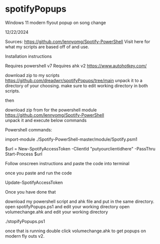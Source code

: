 # spotifyPopups
Windows 11 modern flyout popup on song change


12/22/2024

Sources: https://github.com/lennyomg/Spotify-PowerShell
Visit here for what my scripts are based off of and use.


Installation instructions

Requires powershell v7
Requires ahk v2        https://www.autohotkey.com/

download zip to my scripts  https://github.com/dreadwrr/spotifyPopups/tree/main
unpack it to a directory of your choosing. make sure to edit working directory in both scripts.

then

download zip from for the powershell module https://github.com/lennyomg/Spotify-PowerShell  
unpack it and execute below commands

Powershell commands:

import-module ./Spotify-PowerShell-master/module/Spotify.psm1


$url = New-SpotifyAccessToken -ClientId "putyourclientidhere" -PassThru
Start-Process $url

Follow onscreen instructions and paste the code into terminal

once you paste and run the code

Update-SpotifyAccessToken


Once you have done that

download my powershell script and ahk file and put in the same directory.
open spotifyPopups.ps1 and edit your working directory
open volumechange.ahk and edit your working directory

./stopifyPopups.ps1

once that is running 
double click  volumechange.ahk  to get popups on modern fly outs v2.








